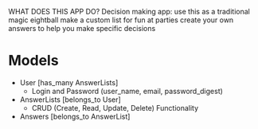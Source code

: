 WHAT DOES THIS APP DO?
Decision making app:
	use this as a traditional magic eightball
	make a custom list for fun at parties
	create your own answers to help you make specific decisions

# Models
- User [has_many AnswerLists]
    - Login and Password (user_name, email, password_digest)
- AnswerLists [belongs_to User] 
    - CRUD (Create, Read, Update, Delete) Functionality
- Answers [belongs_to AnswerList]